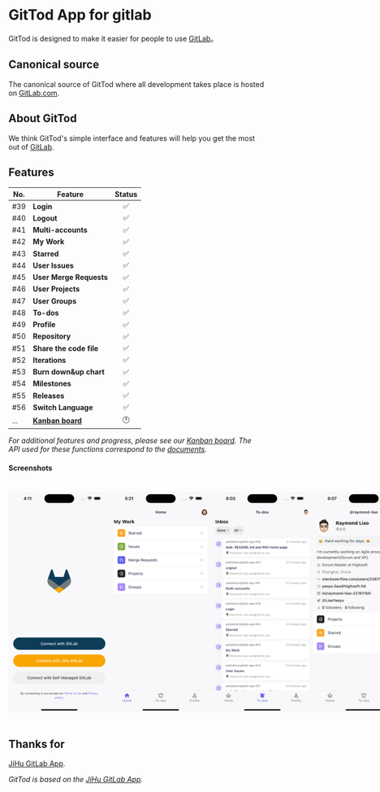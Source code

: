 # GitTod App for gitlab

GitTod is designed to make it easier for people to use [GitLab](https://gitlab.com/gitlab-org/gitlab)。

## Canonical source

The canonical source of GitTod where all development takes place is hosted
on [GitLab.com](https://gitlab.com/patballoon/gitlab-app).

## About GitTod

We think GitTod's simple interface and features will help you get the most out
of [GitLab](https://gitlab.com/gitlab-org/gitlab).

## Features

| **No.** | **Feature**                                                            | **Status** |
|---------|------------------------------------------------------------------------|:----------:|
| #39     | **Login**                                                              |     ✅      |
| #40     | **Logout**                                                             |     ✅      |
| #41     | **Multi-accounts**                                                     |     ✅      |
| #42     | **My Work**                                                            |     ✅      |
| #43     | **Starred**                                                            |     ✅      |
| #44     | **User Issues**                                                        |     ✅      |
| #45     | **User Merge Requests**                                                |     ✅      |
| #46     | **User Projects**                                                      |     ✅      |
| #47     | **User Groups**                                                        |     ✅      |
| #48     | **To-dos**                                                             |     ✅      |
| #49     | **Profile**                                                            |     ✅      |
| #50     | **Repository**                                                         |     ✅      |
| #51     | **Share the code file**                                                |     ✅      |
| #52     | **Iterations**                                                         |     ✅      |
| #53     | **Burn down&up chart**                                                 |     ✅      |
| #54     | **Milestones**                                                         |     ✅      |
| #55     | **Releases**                                                           |     ✅      |
| #56     | **Switch Language**                                                    |     ✅      |
| ...     | **[Kanban board](https://jihulab.com/patballoon/gitlab-app/-/boards)** |     🕐     |

_For additional features and progress, please see
our [Kanban board](https://jihulab.com/patballoon/gitlab-app/-/boards). The API used for these functions correspond to
the [documents](https://docs.gitlab.com/ee/api/)._

#### Screenshots
<div style="display: flex; align-items: center; padding: 20px 0">
    <img alt='login' src='screens/login.png' style="width: 200px;">
    <img alt='home' src='screens/home.png' style="width: 200px;">
    <img alt='to-dos-2' src='screens/to-dos-2.png' style="width: 200px;">
    <img alt='profile' src='screens/profile.png' style="width: 200px;">
    <img alt='issues' src='screens/issues.png' style="width: 200px;">
    <img alt='repo' src='screens/repo.png' style="width: 200px;">
    <img alt='share-code-file' src='screens/share-code-file.png' style="width: 200px;">
    <img alt='milestones' src='screens/milestones.png' style="width: 200px;">
    <img alt='chats' src='screens/chats.png' style="width: 200px;">
    <img alt='releases' src='screens/releases.png' style="width: 200px;">
    <img alt='merge-requests' src='screens/merge-requests.png' style="width: 200px;">
    <img alt='changes' src='screens/changes.png' style="width: 200px;">
</div>


## Thanks for

[JiHu GitLab App](https://jihulab.com/ultimate-plan/jihu-gitlab-app/jihu-gitlab-app).

_GitTod is based on the [JiHu GitLab App](https://jihulab.com/ultimate-plan/jihu-gitlab-app/jihu-gitlab-app)._

